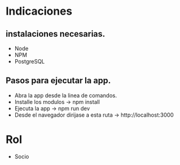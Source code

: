 # Indicaciones

## instalaciones necesarias.

- Node
- NPM
- PostgreSQL

## Pasos para ejecutar la app.

- Abra la app desde la linea de comandos.
- Installe los modulos -> npm install
- Ejecuta la app -> npm run dev
- Desde el navegador dirijase a esta ruta -> http://localhost:3000

# Rol

- Socio
